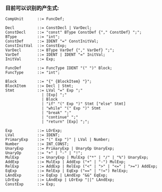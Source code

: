 ### 目前可以识别的产生式:

    CompUnit      ::= FuncDef;

    Decl          ::= ConstDecl | VarDecl;
    ConstDecl     ::= "const" BType ConstDef {"," ConstDef} ";";
    BType         ::= "int";
    ConstDef      ::= IDENT "=" ConstInitVal;
    ConstInitVal  ::= ConstExp;
    VarDecl       ::= BType VarDef {"," VarDef} ";";
    VarDef        ::= IDENT | IDENT "=" InitVal;
    InitVal       ::= Exp;

    FuncDef       ::= FuncType IDENT "(" ")" Block;
    FuncType      ::= "int";

    Block         ::= "{" {BlockItem} "}";
    BlockItem     ::= Decl | Stmt;
    Stmt          ::= LVal "=" Exp ";"
                    | [Exp] ";"
                    | Block
                    | "if" "(" Exp ")" Stmt ["else" Stmt]
                    | "while" "(" Exp ")" Stmt
                    | "break" ";"
                    | "continue" ";"
                    | "return" [Exp] ";";

    Exp           ::= LOrExp;
    LVal          ::= IDENT;
    PrimaryExp    ::= "(" Exp ")" | LVal | Number;
    Number        ::= INT_CONST;
    UnaryExp      ::= PrimaryExp | UnaryOp UnaryExp;
    UnaryOp       ::= "+" | "-" | "!";
    MulExp        ::= UnaryExp | MulExp ("*" | "/" | "%") UnaryExp;
    AddExp        ::= MulExp | AddExp ("+" | "-") MulExp;
    RelExp        ::= AddExp | RelExp ("<" | ">" | "<=" | ">=") AddExp;
    EqExp         ::= RelExp | EqExp ("==" | "!=") RelExp;
    LAndExp       ::= EqExp | LAndExp "&&" EqExp;
    LOrExp        ::= LAndExp | LOrExp "||" LAndExp;
    ConstExp      ::= Exp;